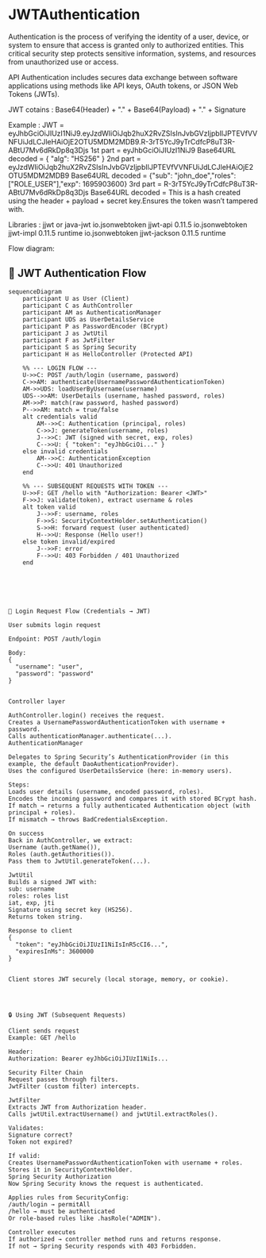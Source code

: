 # JWTAuthentication

Authentication is the process of verifying the identity of a user, device, or system to ensure that access is granted only to authorized entities. This critical security step protects sensitive information, systems, and resources from unauthorized use or access.

API Authentication includes secures data exchange between software applications using methods like API keys, OAuth tokens, or JSON Web Tokens (JWTs).

JWT cotains : Base64(Header) + "." + Base64(Payload) + "." + Signature

Example :
JWT = eyJhbGciOiJIUzI1NiJ9.eyJzdWIiOiJqb2huX2RvZSIsInJvbGVzIjpbIlJPTEVfVVNFUiJdLCJleHAiOjE2OTU5MDM2MDB9.R-3rT5YcJ9yTrCdfcP8uT3R-ABtU7Mv6dRkDp8q3Djs
1st part = eyJhbGciOiJIUzI1NiJ9
    Base64URL decoded = { "alg": "HS256" }
2nd part = eyJzdWIiOiJqb2huX2RvZSIsInJvbGVzIjpbIlJPTEVfVVNFUiJdLCJleHAiOjE2OTU5MDM2MDB9
    Base64URL decoded = {"sub": "john_doe","roles": ["ROLE_USER"],"exp": 1695903600}
3rd part = R-3rT5YcJ9yTrCdfcP8uT3R-ABtU7Mv6dRkDp8q3Djs
    Base64URL decoded = This is a hash created using the header + payload + secret key.Ensures the token wasn’t tampered with.

    
Libraries : jjwt or java-jwt
    <dependency>
        <groupId>io.jsonwebtoken</groupId>
        <artifactId>jjwt-api</artifactId>
        <version>0.11.5</version>
    </dependency>
    <dependency>
        <groupId>io.jsonwebtoken</groupId>
        <artifactId>jjwt-impl</artifactId>
        <version>0.11.5</version>
        <scope>runtime</scope>
    </dependency>
    <dependency>
        <groupId>io.jsonwebtoken</groupId>
        <artifactId>jjwt-jackson</artifactId>
        <version>0.11.5</version>
        <scope>runtime</scope>
    </dependency>


Flow diagram:

## 🔐 JWT Authentication Flow

```mermaid
sequenceDiagram
    participant U as User (Client)
    participant C as AuthController
    participant AM as AuthenticationManager
    participant UDS as UserDetailsService
    participant P as PasswordEncoder (BCrypt)
    participant J as JwtUtil
    participant F as JwtFilter
    participant S as Spring Security
    participant H as HelloController (Protected API)

    %% --- LOGIN FLOW ---
    U->>C: POST /auth/login (username, password)
    C->>AM: authenticate(UsernamePasswordAuthenticationToken)
    AM->>UDS: loadUserByUsername(username)
    UDS-->>AM: UserDetails (username, hashed password, roles)
    AM->>P: match(raw password, hashed password)
    P-->>AM: match = true/false
    alt credentials valid
        AM-->>C: Authentication (principal, roles)
        C->>J: generateToken(username, roles)
        J-->>C: JWT (signed with secret, exp, roles)
        C-->>U: { "token": "eyJhbGciOi..." }
    else invalid credentials
        AM-->>C: AuthenticationException
        C-->>U: 401 Unauthorized
    end

    %% --- SUBSEQUENT REQUESTS WITH TOKEN ---
    U->>F: GET /hello with "Authorization: Bearer <JWT>"
    F->>J: validate(token), extract username & roles
    alt token valid
        J-->>F: username, roles
        F->>S: SecurityContextHolder.setAuthentication()
        S->>H: forward request (user authenticated)
        H-->>U: Response (Hello user!)
    else token invalid/expired
        J-->>F: error
        F-->>U: 403 Forbidden / 401 Unauthorized
    end






🔑 Login Request Flow (Credentials → JWT)

User submits login request

Endpoint: POST /auth/login

Body:
{
  "username": "user",
  "password": "password"
}


Controller layer

AuthController.login() receives the request.
Creates a UsernamePasswordAuthenticationToken with username + password.
Calls authenticationManager.authenticate(...).
AuthenticationManager

Delegates to Spring Security’s AuthenticationProvider (in this example, the default DaoAuthenticationProvider).
Uses the configured UserDetailsService (here: in-memory users).

Steps:
Loads user details (username, encoded password, roles).
Encodes the incoming password and compares it with stored BCrypt hash.
If match → returns a fully authenticated Authentication object (with principal + roles).
If mismatch → throws BadCredentialsException.

On success
Back in AuthController, we extract:
Username (auth.getName()),
Roles (auth.getAuthorities()).
Pass them to JwtUtil.generateToken(...).

JwtUtil
Builds a signed JWT with:
sub: username
roles: roles list
iat, exp, jti
Signature using secret key (HS256).
Returns token string.

Response to client
{
  "token": "eyJhbGciOiJIUzI1NiIsInR5cCI6...",
  "expiresInMs": 3600000
}


Client stores JWT securely (local storage, memory, or cookie).




🔒 Using JWT (Subsequent Requests)

Client sends request
Example: GET /hello

Header:
Authorization: Bearer eyJhbGciOiJIUzI1NiIs...

Security Filter Chain
Request passes through filters.
JwtFilter (custom filter) intercepts.

JwtFilter
Extracts JWT from Authorization header.
Calls jwtUtil.extractUsername() and jwtUtil.extractRoles().

Validates:
Signature correct?
Token not expired?

If valid:
Creates UsernamePasswordAuthenticationToken with username + roles.
Stores it in SecurityContextHolder.
Spring Security Authorization
Now Spring Security knows the request is authenticated.

Applies rules from SecurityConfig:
/auth/login → permitAll
/hello → must be authenticated
Or role-based rules like .hasRole("ADMIN").

Controller executes
If authorized → controller method runs and returns response.
If not → Spring Security responds with 403 Forbidden.
